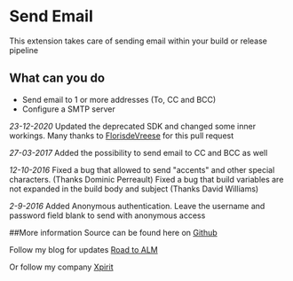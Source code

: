 # Send Email
This extension takes care of sending email within your build or release pipeline

## What can you do
* Send email to 1 or more addresses (To, CC and BCC)
* Configure a SMTP server 

*23-12-2020*
Updated the deprecated SDK and changed some inner workings. Many thanks to [FlorisdeVreese](https://github.com/FlorisDevreese) for this pull request

*27-03-2017*
Added the possibility to send email to CC and BCC as well

*12-10-2016*
Fixed a bug that allowed to send "accents" and other special characters. (Thanks Dominic Perreault)
Fixed a bug that build variables are not expanded in the build body and subject (Thanks David Williams)


*2-9-2016*
Added Anonymous authentication. Leave the username and password field blank to send with anonymous access

##More information
Source can be found here on [Github](https://github.com/renevanosnabrugge/SendEmail-BuildTask)

Follow my blog for updates [Road to ALM](http://www.roadtoalm.com)

Or follow my company [Xpirit](http://xpirit.com)